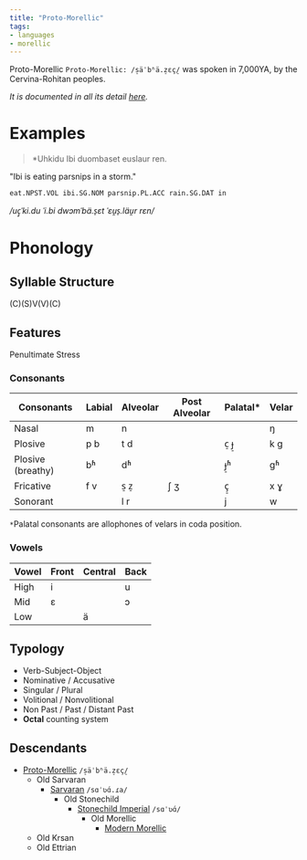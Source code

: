 ```yaml
---
title: "Proto-Morellic"
tags:
- languages
- morellic
---
```

Proto-Morellic `Proto-Morellic: /s̠äˈbʱä.z̠ɛç̠/` was spoken in 7,000YA, by the Cervina-Rohitan peoples.

*It is documented in all its detail [here](https://conworkshop.com/view_language.php?l=RVR).*

# Examples
> *Uhkidu Ibi duombaset euslaur ren.

"Ibi is eating parsnips in a storm."

`eat.NPST.VOL ibi.SG.NOM parsnip.PL.ACC rain.SG.DAT in`

*/uç̠ˈki.du ˈi.bi dwɔmˈbä.s̠ɛt ˈɛu̯s̠.läu̯r rɛn/*

# Phonology
## Syllable Structure
(C)(S)V(V)(C)

## Features
Penultimate Stress

### Consonants
Consonants|Labial|Alveolar|Post Alveolar|Palatal*|Velar
---|---|---|---|---|---
Nasal|m|n|||ŋ
Plosive|p b|t d||c̠ ɟ̠|k g
Plosive (breathy)|bʱ|dʱ||ɟ̠ʱ|gʱ
Fricative|f v|s̠ z̠|ʃ ʒ|ç̠|x ɣ
Sonorant||l r||j|w

`*`Palatal consonants are allophones of velars in coda position.

### Vowels
Vowel|Front|Central|Back
-----|-----|-------|----
High |i    |       |u
Mid  |ɛ    |       |ɔ
Low  |     |ä      |

## Typology
- Verb-Subject-Object
- Nominative / Accusative
- Singular / Plural
- Volitional / Nonvolitional
- Non Past / Past / Distant Past
- **Octal** counting system

## Descendants
- [Proto-Morellic](languages/morellic/proto-morellic.md) `/s̠äˈbʱä.z̠ɛç̠/`
	 - Old Sarvaran
		 - [Sarvaran](languages/morellic/sarvaran/sarvaran.md) `/sɑˈʋɑ́.ɾa/`
			 - Old Stonechild
				 - [Stonechild Imperial](languages/morellic/sarvaran/stonechild-imperial/stonechild-imperial.md) `/sɑˈʋɑ́/`
					 - Old Morellic
						 - [Modern Morellic](languages/morellic/sarvaran/stonechild-imperial/modern-morellic/modern-morellic.md)
	- Old Krsan
	- Old Ettrian